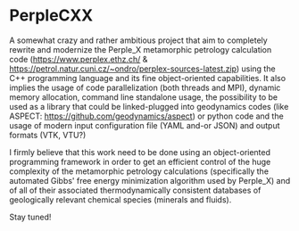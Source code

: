 # PerpleCXX
A somewhat crazy and rather ambitious project that aim to completely rewrite and modernize the Perple_X metamorphic petrology calculation code (https://www.perplex.ethz.ch/ & https://petrol.natur.cuni.cz/~ondro/perplex-sources-latest.zip) using the C++ programming language and its fine object-oriented capabilities. It also implies the usage of code parallelization (both threads and MPI), dynamic memory allocation, command line standalone usage, the possibility to be used as a library that could be linked-plugged into geodynamics codes (like ASPECT: https://github.com/geodynamics/aspect) or python code and the usage of modern input configuration file (YAML and-or JSON) and output formats (VTK, VTU?)

I firmly believe that this work need to be done using an object-oriented programming framework in order to get an efficient control of the huge complexity of the metamorphic petrology calculations (specifically the automated Gibbs' free energy minimization algorithm used by Perple_X) and of all of their associated thermodynamically consistent databases of geologically relevant chemical species (minerals and fluids).  

Stay tuned!
